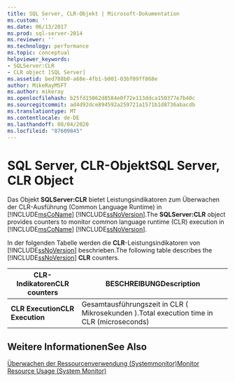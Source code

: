 ```yaml
---
title: SQL Server, CLR-Objekt | Microsoft-Dokumentation
ms.custom: ''
ms.date: 06/13/2017
ms.prod: sql-server-2014
ms.reviewer: ''
ms.technology: performance
ms.topic: conceptual
helpviewer_keywords:
- SQLServer:CLR
- CLR object [SQL Server]
ms.assetid: bed788b0-a68e-4fb1-b001-03bf09ff868e
author: MikeRayMSFT
ms.author: mikeray
ms.openlocfilehash: b25fd15062d8584e0f72e113ddca150377e7b40c
ms.sourcegitcommit: ad4d92dce894592a259721a1571b1d8736abacdb
ms.translationtype: MT
ms.contentlocale: de-DE
ms.lasthandoff: 08/04/2020
ms.locfileid: "87609845"
---
```

# <a name="sql-server-clr-object"></a><span data-ttu-id="e0764-102">SQL Server, CLR-Objekt</span><span class="sxs-lookup"><span data-stu-id="e0764-102">SQL Server, CLR Object</span></span>
  <span data-ttu-id="e0764-103">Das Objekt **SQLServer:CLR** bietet Leistungsindikatoren zum Überwachen der CLR-Ausführung (Common Language Runtime) in [!INCLUDE[msCoName](../../includes/msconame-md.md)] [!INCLUDE[ssNoVersion](../../includes/ssnoversion-md.md)].</span><span class="sxs-lookup"><span data-stu-id="e0764-103">The **SQLServer:CLR** object provides counters to monitor common language runtime (CLR) execution in [!INCLUDE[msCoName](../../includes/msconame-md.md)] [!INCLUDE[ssNoVersion](../../includes/ssnoversion-md.md)].</span></span>  
  
 <span data-ttu-id="e0764-104">In der folgenden Tabelle werden die **CLR**-Leistungsindikatoren von [!INCLUDE[ssNoVersion](../../includes/ssnoversion-md.md)] beschrieben.</span><span class="sxs-lookup"><span data-stu-id="e0764-104">The following table describes the [!INCLUDE[ssNoVersion](../../includes/ssnoversion-md.md)] **CLR** counters.</span></span>  
  
|<span data-ttu-id="e0764-105">CLR-Indikatoren</span><span class="sxs-lookup"><span data-stu-id="e0764-105">CLR counters</span></span>|<span data-ttu-id="e0764-106">BESCHREIBUNG</span><span class="sxs-lookup"><span data-stu-id="e0764-106">Description</span></span>|  
|------------------|-----------------|  
|<span data-ttu-id="e0764-107">**CLR Execution**</span><span class="sxs-lookup"><span data-stu-id="e0764-107">**CLR Execution**</span></span>|<span data-ttu-id="e0764-108">Gesamtausführungszeit in CLR ( Mikrosekunden ).</span><span class="sxs-lookup"><span data-stu-id="e0764-108">Total execution time in CLR (microseconds)</span></span>|  
  
## <a name="see-also"></a><span data-ttu-id="e0764-109">Weitere Informationen</span><span class="sxs-lookup"><span data-stu-id="e0764-109">See Also</span></span>  
 [<span data-ttu-id="e0764-110">Überwachen der Ressourcenverwendung &#40;Systemmonitor&#41;</span><span class="sxs-lookup"><span data-stu-id="e0764-110">Monitor Resource Usage &#40;System Monitor&#41;</span></span>](monitor-resource-usage-system-monitor.md)  
  
  
